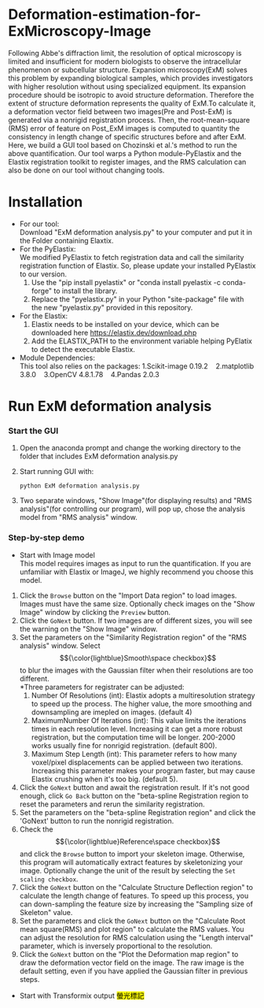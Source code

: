 # Deformation-estimation-for-ExMicroscopy-Image
Following Abbe's diffraction limit, the resolution of optical microscopy is limited and insufficient for modern biologists to observe the intracellular phenomenon or subcellular structure. Expansion microscopy(ExM) solves this problem by expanding biological samples, which provides investigators with higher resolution without using specialized equipment. Its expansion procedure should be isotropic to avoid structure deformation. Therefore the extent of structure deformation represents the quality of ExM.To calculate it, a deformation vector field between two images(Pre and Post-ExM) is generated via a nonrigid registration process. Then, the root-mean-square (RMS) error of feature on Post_ExM images is computed to quantity the consistency in length change of specific structures before and after ExM. Here, we build a GUI tool based on Chozinski et al.'s method to run the above quantification. Our tool warps a Python module-PyElastix and the Elastix registration toolkit to register images, and the RMS calculation can also be done on our tool without changing tools.

# Installation
* For our tool:     
    Download "ExM deformation analysis.py" to your computer and put it in the Folder containing Elaxtix.    
* For the PyElastix:  
We modified PyElastix to fetch registration data and call the similarity registration function of Elastix. So, please update your installed PyElastix to our version.  
	1. Use the "pip install pyelastix" or "conda install pyelastix -c conda-forge" to install the library.          
	2. Replace the "pyelastix.py" in your Python "site-package" file with the new "pyelastix.py" provided in this repository.  
* For the Elastix:       
	1. Elastix needs to be installed on your device, which can be downloaded here https://elastix.dev/download.php        
	2. Add the ELASTIX_PATH to the environment variable helping PyElatix to detect the executable Elastix.      
* Module Dependencies:  
This tool also relies on the packages: 1.Scikit-image 0.19.2&nbsp;&nbsp;&nbsp;&nbsp;2.matplotlib 3.8.0&nbsp;&nbsp;&nbsp;&nbsp;3.OpenCV 4.8.1.78&nbsp;&nbsp;&nbsp;&nbsp;4.Pandas 2.0.3	
# Run ExM deformation analysis
### Start the GUI ###
1.  Open the anaconda prompt and change the working directory to the folder that includes ExM deformation analysis.py
2.  Start running GUI with:  

    	python ExM deformation analysis.py 

3.  Two separate windows, "Show Image"(for displaying results) and "RMS analysis"(for controlling our program), will pop up, chose the analysis model from "RMS analysis" window. 
### Step-by-step demo ###
* Start with Image model  
  This model requires images as input to run the quantification. If you are unfamiliar with Elastix or ImageJ, we highly recommend you choose this model.
1. Click the `Browse` button on the "Import Data region" to load images. Images must have the same size. Optionally check images on the "Show Image" window by clicking the `Preview` button.
2. Click the `GoNext` button. If two images are of different sizes, you will see the warning on the "Show Image" window.
3. Set the parameters on the "Similarity Registration region" of the "RMS analysis" window. Select $${\color{lightblue}Smooth\space checkbox}$$ to blur the images with the Gaussian filter when their resolutions are too different.  
   *Three parameters for registrater can be adjusted:
   	1.  Number Of Resolutions (int): Elastix adopts a multiresolution strategy to speed up the process. The higher value, the more smoothing and downsampling are imepled on images. (default 4)
   	2.  MaximumNumber Of Iterations (int): This value limits the iterations times in each resolution level. Increasing it can get a more robust registration, but the computation time will be longer. 200-2000 works usually fine for nonrigid registration. (default 800).
   	3.  Maximum Step Length (int):  This parameter refers to how many voxel/pixel displacements can be applied between two iterations. Increasing this parameter makes your program faster, but may cause Elastix crushing when it's too big. (default 5).
4.  Click the `GoNext` button and await the registration result. If it's not good enough, click `Go Back` button on the "beta-spline Registration region to reset the parameters and rerun the similarity registration.
5.  Set the parameters on the "beta-spline Registration region" and click the 'GoNext' button to run the nonrigid registration.
6.  Check the $${\color{lightblue}Reference\space checkbox}$$ and click the `Browse` button to import your skeleton image. Otherwise, this program will automatically extract features by skeletonizing your image. Optionally change the unit of the result by selecting the `Set scaling checkbox`.
7.  Click the `GoNext` button on the "Calculate Structure Deflection region" to calculate the length change of features. To speed up this process, you can down-sampling the feature size by increasing the "Sampling size of Skeleton" value.
8. Set the parameters and click the `GoNext` button on the "Calculate Root mean square(RMS) and plot region" to calculate the RMS values. You can adjust the resolution for RMS calculation using the "Length interval" parameter, which is inversely proportional to the resolution.
9.  Click the `GoNext` button on the "Plot the Deformation map region" to draw the deformation vector field on the image. The raw image is the default setting, even if you have applied the Gaussian filter in previous steps.
* Start with Transformix output
 <mark>螢光標記</mark>


		   
    






